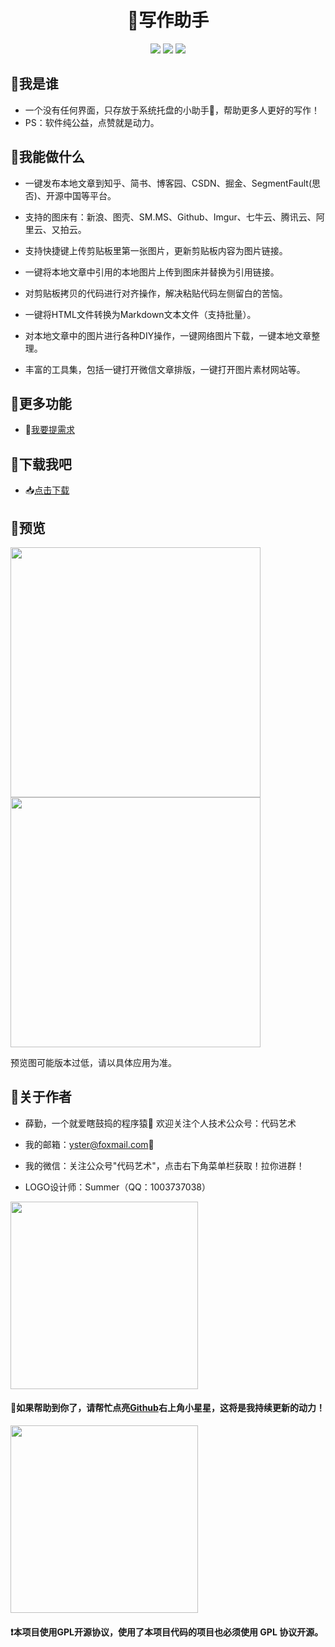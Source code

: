 <div align="center">
<h1>📝写作助手</h1>
<img src="https://img.shields.io/github/license/ystcode/BlogHelper"/>
<img src="https://img.shields.io/static/v1?label=electron&message=7.1.7&color="/>
<img src="https://img.shields.io/static/v1?label=mac|win|linux&message=7.1.7&color=yellow"/>
</div>

## 🚩我是谁

- 一个没有任何界面，只存放于系统托盘的小助手🌝，帮助更多人更好的写作！
- PS：软件纯公益，点赞就是动力。

## 🚩我能做什么

- 一键发布本地文章到知乎、简书、博客园、CSDN、掘金、SegmentFault(思否)、开源中国等平台。

- 支持的图床有：新浪、图壳、SM.MS、Github、Imgur、七牛云、腾讯云、阿里云、又拍云。

- 支持快捷键上传剪贴板里第一张图片，更新剪贴板内容为图片链接。

- 一键将本地文章中引用的本地图片上传到图床并替换为引用链接。

- 对剪贴板拷贝的代码进行对齐操作，解决粘贴代码左侧留白的苦恼。

- 一键将HTML文件转换为Markdown文本文件（支持批量）。

- 对本地文章中的图片进行各种DIY操作，一键网络图片下载，一键本地文章整理。

- 丰富的工具集，包括一键打开微信文章排版，一键打开图片素材网站等。

## 🚩更多功能

- 🙋[我要提需求](https://github.com/ystcode/BlogHelper/issues)

## 🚩下载我吧

- 📥[点击下载](https://github.com/ystcode/BlogHelper/releases)

## 🚩预览

<img src="https://imgkr.cn-bj.ufileos.com/6da53b4b-c7dd-4bcc-bcca-5fe880ffa964.png" referrerpolicy="no-referrer" width="400px" />

<img src="https://imgkr.cn-bj.ufileos.com/e2f1ccaa-477d-4749-bdec-ec3edd577a08.png" referrerpolicy="no-referrer" width="400px"/>

预览图可能版本过低，请以具体应用为准。

## 🚩关于作者

- 薛勤，一个就爱瞎鼓捣的程序猿🐒 欢迎关注个人技术公众号：代码艺术

- 我的邮箱：[yster@foxmail.com](mailto:yster@foxmail.com)📩

- 我的微信：关注公众号"代码艺术"，点击右下角菜单栏获取！拉你进群！

- LOGO设计师：Summer（QQ：1003737038）

<img src="https://imgkr.cn-bj.ufileos.com/444536cf-b892-4e39-ae82-db6282fbb1da.png" referrerpolicy="no-referrer" width="300px"/>

#### 📣如果帮助到你了，请帮忙点亮[Github](https://github.com/ystcode/BlogHelper)右上角小星星，这将是我持续更新的动力！

<img src="https://i.loli.net/2020/01/13/pPoFNwT6fKCZQ2i.png" width="300px" referrerpolicy="no-referrer">

#### ❗本项目使用GPL开源协议，使用了本项目代码的项目也必须使用 GPL 协议开源。
